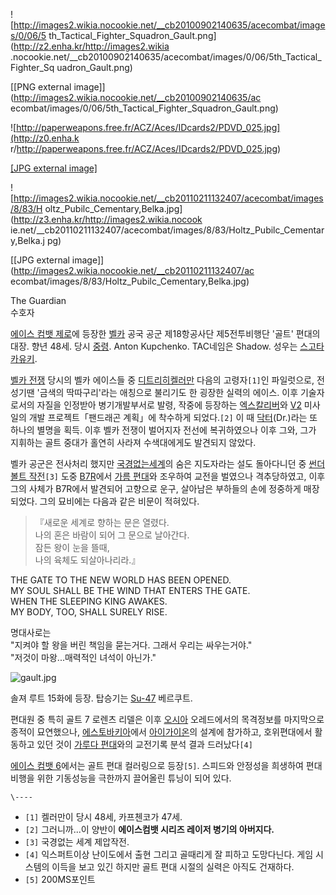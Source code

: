 ![http://images2.wikia.nocookie.net/__cb20100902140635/acecombat/images/0/06/5
th_Tactical_Fighter_Squadron_Gault.png](http://z2.enha.kr/http://images2.wikia
.nocookie.net/__cb20100902140635/acecombat/images/0/06/5th_Tactical_Fighter_Sq
uadron_Gault.png)

[[PNG external image]](http://images2.wikia.nocookie.net/__cb20100902140635/ac
ecombat/images/0/06/5th_Tactical_Fighter_Squadron_Gault.png)

  

![http://paperweapons.free.fr/ACZ/Aces/IDcards2/PDVD_025.jpg](http://z0.enha.k
r/http://paperweapons.free.fr/ACZ/Aces/IDcards2/PDVD_025.jpg)

[[JPG external
image]](http://paperweapons.free.fr/ACZ/Aces/IDcards2/PDVD_025.jpg)

  

![http://images2.wikia.nocookie.net/__cb20110211132407/acecombat/images/8/83/H
oltz_Pubilc_Cementary,Belka.jpg](http://z3.enha.kr/http://images2.wikia.nocook
ie.net/__cb20110211132407/acecombat/images/8/83/Holtz_Pubilc_Cementary,Belka.j
pg)

[[JPG external image]](http://images2.wikia.nocookie.net/__cb20110211132407/ac
ecombat/images/8/83/Holtz_Pubilc_Cementary,Belka.jpg)

  
The Guardian  
수호자

[에이스 컴뱃 제로](%EC%97%90%EC%9D%B4%EC%8A%A4%EC%BB%B4%EB%B1%83#s-2.7.md)에 등장한
[벨카](%EB%B2%A8%EC%B9%B4.md) 공국 공군 제18항공사단 제5전투비행단 '골트' 편대의 대장. 향년 48세. 당시
[중령](%EC%A4%91%EB%A0%B9.md). Anton Kupchenko. TAC네임은 Shadow. 성우는 [스고타카유키](%EC%8A%A4%EA%B3%A0%20%ED%83%80%EC%B9%B4%EC%9C%A0%ED%82%A4.md).

[벨카 전쟁](%EB%B2%A8%EC%B9%B4%20%EC%A0%84%EC%9F%81.md) 당시의 벨카 에이스들 중 [디트리히켈러만](%EB%94%94%ED%8A%B8%EB%A6%AC%ED%9E%88%20%EC%BC%88%EB%9F%AC%EB%A7%8C.md)
다음의 고령자`[1]`인 파일럿으로, 전성기땐 '금색의 딱따구리'라는 애칭으로 불리기도 한 굉장한 실력의 에이스. 이후 기술자로서의 자질을
인정받아 병기개발부서로 발령, 작중에 등장하는
[엑스칼리버](%EC%97%91%EC%8A%A4%EC%B9%BC%EB%A6%AC%EB%B2%84#s-3.2.4.md)와
[V2](V2.md) 미사일의 개발 프로젝트「팬드래곤 계획」에 착수하게 되었다.`[2]` 이 때
[닥터](%EB%8B%A5%ED%84%B0.md)(Dr.)라는 또 하나의 별명을 획득. 이후 벨카 전쟁이 벌어지자 전선에 복귀하였으나
이후 그와, 그가 지휘하는 골트 중대가 홀연히 사라져 수색대에게도 발견되지 않았다.

벨카 공군은 전사처리 했지만 [국경없는세계](%EA%B5%AD%EA%B2%BD%EC%97%86%EB%8A%94%20%EC%84%B8%EA%B3%84.md)의 숨은 지도자라는
설도 돌아다니던 중 [썬더볼트 작전](Operation%20ThunderBolt.md)`[3]` 도중 [B7R](B7R.md)에서
[가름 편대](%EA%B0%80%EB%A6%84%20%ED%8E%B8%EB%8C%80.md)와 조우하여 교전을 벌였으나 격추당하였고,
이후 그의 사체가 B7R에서 발견되어 고향으로 운구, 살아남은 부하들의 손에 정중하게 매장되었다. 그의 묘비에는 다음과 같은 비문이
적혀있다.

> 『새로운 세계로 향하는 문은 열렸다.  
나의 혼은 바람이 되어 그 문으로 날아간다.  
잠든 왕이 눈을 뜰때,  
나의 육체도 되살아나리라.』  
  
THE GATE TO THE NEW WORLD HAS BEEN OPENED.  
MY SOUL SHALL BE THE WIND THAT ENTERS THE GATE.  
WHEN THE SLEEPING KING AWAKES.  
MY BODY, TOO, SHALL SURELY RISE.

명대사로는  
"지켜야 할 왕을 버린 책임을 묻는거다. 그래서 우리는 싸우는거야."  
"저것이 마왕...매력적인 녀석이 아닌가."

![gault.jpg](http://z4.enha.kr/http://rigvedawiki.net/r1/pds/gault.jpg)

  
솔져 루트 15화에 등장. 탑승기는 [Su-47](Su-47.md) 베르쿠트.

편대원 중 특히 골트 7 로렌츠 리델은 이후 [오시아](%EC%98%A4%EC%8B%9C%EC%95%84.md) 오레드에서의 목격정보를
마지막으로 종적이 묘연했으나,
[에스토바키아](%EC%97%90%EC%8A%A4%ED%86%A0%EB%B0%94%ED%82%A4%EC%95%84.md)에서
[아이가이온](%EC%95%84%EC%9D%B4%EA%B0%80%EC%9D%B4%EC%98%A8.md)의 설계에 참가하고, 호위편대에서
활동하고 있던 것이 [가루다 편대](%EA%B0%80%EB%A3%A8%EB%8B%A4%20%ED%8E%B8%EB%8C%80.md)와의
교전기록 분석 결과 드러났다`[4]`

[에이스 컴뱃 6](%EC%97%90%EC%9D%B4%EC%8A%A4%EC%BB%B4%EB%B1%83#s-2.9.md)에서는 골트 편대
컬러링으로 등장`[5]`. 스피드와 안정성을 희생하여 편대비행을 위한 기동성능을 극한까지 끌어올린 튜닝이 되어 있다.

`\----`

  * `[1]` 켈러만이 당시 48세, 카프첸코가 47세.
  * `[2]` 그러니까...이 양반이 **에이스컴뱃 시리즈 레이저 병기의 아버지다.**
  * `[3]` 국경없는 세계 제압작전.
  * `[4]` 익스퍼트이상 난이도에서 출현 그리고 골때리게 잘 피하고 도망다닌다. 게임 시스템의 이득을 보고 있긴 하지만 골트 편대 시절의 실력은 아직도 건재하다.
  * `[5]` 200MS포인트


